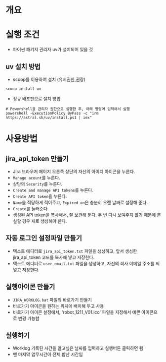 
# 개요

# 실행 조건
* 파이썬 패키지 관리자 uv가 설치되어 있을 것

## uv 설치 방법
* scoop를 이용하여 설치 (유저권한,권장)
```
scoop install uv
```

* 정규 배포판으로 설치 방법
```
# Powershell을 관리자 권한으로 실행한 후, 아래 명령어 입력해서 실행
powershell -ExecutionPolicy ByPass -c "irm https://astral.sh/uv/install.ps1 | iex"
```


# 사용방법

## jira_api_token 만들기
* Jira 브라우저 페이지 오른쪽 상단의 자신의 아이디 아이콘을 누른다.
* `Manage acount`를 누른다.
* 상단의 `Security`를 누른다.
* `Create and manage API tokens`를 누른다.
* `Create API token`을 누른다.
* `Name`을 적당하게 적어주고, `Expired on`은 충분히 오랜 날짜로 설정해 준다.
* `Create`를 눌러준다.
* 생성된 API token을 복사해서, 잘 보관해 둔다.  두 번 다시 보여주지 않기 때문에 분실할 경우 새로 생성해야 한다.

## 자동 로그인 설정파일 만들기
* 텍스트 에디터로 `jira_api_token.txt` 파일을 생성하고, 앞서 생성한 jira_api_token 코드를 복사해 넣고 저장한다.
* 텍스트 에디터로 `user_email.txt` 파일을 생성하고, 자신의 회사 이메일 주소를 써넣고 저장한다.

## 실행아이콘 만들기
* `JIRA_WORKLOG.bat` 파일의 바로가기 만들기
* 바로가기 아이콘을 원하는 위치에 배치해 두고 사용
* 바로가기 아이콘 설정에서, 'robot_1211_V01.ico' 파일을 지정해서 예쁜 아이콘으로 변경 가능함

## 실행하기
* Worklog 기록된 시간을 알고싶은 날짜를 입력하고 실행버튼 클릭하면 됨
* 맨 마지막 업무시간이 전체 합산 시간임

